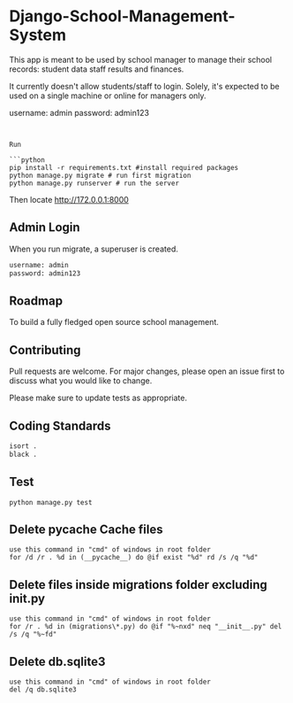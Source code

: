 # Django-School-Management-System

This app is meant to be used by school manager to manage their school records:
student data
staff
results and
finances.

It currently doesn't allow students/staff to login.
Solely, it's expected to be used on a single machine or online for managers only.


username: admin
password: admin123
```


Run

```python
pip install -r requirements.txt #install required packages
python manage.py migrate # run first migration
python manage.py runserver # run the server
```
Then locate http://172.0.0.1:8000

## Admin Login
When you run migrate, a superuser is created.
```bash
username: admin
password: admin123
```

## Roadmap
To build a fully fledged open source school management.

## Contributing
Pull requests are welcome. For major changes, please open an issue first to discuss what you would like to change.

Please make sure to update tests as appropriate.

## Coding Standards
```bash
isort .
black .
```

## Test
```base
python manage.py test
```

## Delete __pycache__ Cache files
```
use this command in "cmd" of windows in root folder
for /d /r . %d in (__pycache__) do @if exist "%d" rd /s /q "%d"
```

## Delete files inside migrations folder excluding __init__.py
```
use this command in "cmd" of windows in root folder
for /r . %d in (migrations\*.py) do @if "%~nxd" neq "__init__.py" del /s /q "%~fd"
```

## Delete db.sqlite3
```
use this command in "cmd" of windows in root folder
del /q db.sqlite3
```